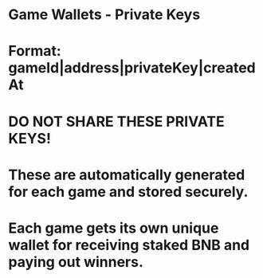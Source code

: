 # Game Wallets - Private Keys
# Format: gameId|address|privateKey|createdAt
# DO NOT SHARE THESE PRIVATE KEYS!
# These are automatically generated for each game and stored securely.
# Each game gets its own unique wallet for receiving staked BNB and paying out winners.

